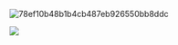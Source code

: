 
<!--
**deltadevZ/deltadevZ** is a ✨ _special_ ✨ repository because its `README.md` (this file) appears on your GitHub profile.

Here are some ideas to get you started:

- 🔭 I’m currently working on ...
- 🌱 I’m currently learning ...
- 👯 I’m looking to collaborate on ...
- 🤔 I’m looking for help with ...
- 💬 Ask me about ...
- 📫 How to reach me: ...
- 😄 Pronouns: ...
- ⚡ Fun fact: ...
-->
![78ef10b48b1b4cb487eb926550bb8ddc](https://github.com/user-attachments/assets/2e328199-94fc-413b-942b-db58e4a25cde)


[![](https://visitcount.itsvg.in/api?id=deltadevZ&label=Profile%20Views&color=12&icon=5&pretty=true)](https://visitcount.itsvg.in)
